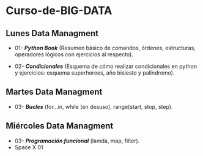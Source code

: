 # Curso-de-BIG-DATA
## Lunes Data Managment

- 01- ***Python Book*** (Resumen básico de comandos, órdenes, estructuras, operadores lógicos con ejercicios al respecto).

- 02- ***Condicionales*** (Esquema de cómo realizar condicionales en python y ejercicios: esquema superheroes, año bisiesto y palíndromo).

## Martes Data Managment

- 03- ***Bucles*** (for...in, while (en desuso), range(start, stop, step).

## Miércoles Data Managment

- 03- ***Programación funcional*** (lamda, map, filter).
- Space X 01 
